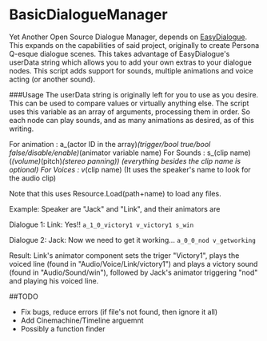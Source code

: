 # BasicDialogueManager
Yet Another Open Source Dialogue Manager, depends on [EasyDialogue](http://u3d.as/2NH).
This expands on the capabilities of said project, originally to create Persona Q-esque
dialogue scenes. This takes advantage of EasyDialogue's userData string which allows you
to add your own extras to your dialogue nodes. This script adds support for sounds, multiple
animations and voice acting (or another sound).

###Usage
The userData string is originally left for you to use as you desire.
This can be used to compare values or virtually anything else. The script uses
this variable as an array of arguments, processing them in order. So each node
can play sounds, and  as many animations as desired, as of this writing.

For animation : a_(actor ID in the array)_(trigger/bool true/bool false/disable/enable)_(animator variable name)
For Sounds :    s_(clip name)(_(volume)_(pitch)_(stereo panning)) (everything besides the clip name is optional)
For Voices :    v_(clip name) (It uses the speaker's name to look for the audio clip)

Note that this uses Resource.Load(path+name) to load any files.

Example:
Speaker are "Jack" and "Link", and their animators are 

Dialogue 1: Link: Yes!!
```a_1_0_victory1 v_victory1 s_win```

Dialogue 2: Jack: Now we need to get it working...
```a_0_0_nod v_getworking```


Result:
Link's animator component sets the triger "Victory1", plays the voiced line (found in "Audio/Voice/Link/victory1") and plays a victory sound (found in "Audio/Sound/win"), followed by Jack's animator triggering "nod" and playing his voiced line.

##TODO
* Fix bugs, reduce errors (if file's not found, then ignore it all)
* Add Cinemachine/Timeline arguemnt
* Possibly a function finder


